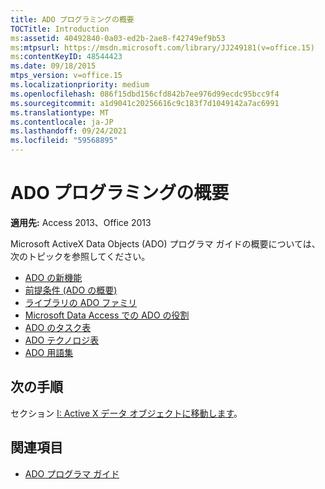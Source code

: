 ```yaml
---
title: ADO プログラミングの概要
TOCTitle: Introduction
ms:assetid: 40492840-0a03-ed2b-2ae8-f42749ef9b53
ms:mtpsurl: https://msdn.microsoft.com/library/JJ249181(v=office.15)
ms:contentKeyID: 48544423
ms.date: 09/18/2015
mtps_version: v=office.15
ms.localizationpriority: medium
ms.openlocfilehash: 086f15dbd156cfd842b7ee976d99ecdc95bcc9f4
ms.sourcegitcommit: a1d9041c20256616c9c183f7d1049142a7ac6991
ms.translationtype: MT
ms.contentlocale: ja-JP
ms.lasthandoff: 09/24/2021
ms.locfileid: "59568895"
---
```

# <a name="introduction-to-ado-programming"></a>ADO プログラミングの概要

**適用先:** Access 2013、Office 2013

Microsoft ActiveX Data Objects (ADO) プログラマ ガイドの概要については、次のトピックを参照してください。

- [ADO の新機能](what-s-new-in-ado.md)
- [前提条件 (ADO の概要)](prerequisites-ado-introduction.md)
- [ライブラリの ADO ファミリ](the-ado-family-of-libraries.md)
- [Microsoft Data Access での ADO の役割](the-role-of-ado-in-microsoft-data-access.md)
- [ADO のタスク表](ado-task-table.md)
- [ADO テクノロジ表](ado-technology-table.md)
- [ADO 用語集](ado-glossary.md)

## <a name="next-steps"></a>次の手順

セクション [I: Active X データ オブジェクトに移動します](section-i-activex-data-objects.md)。

## <a name="see-also"></a>関連項目

- [ADO プログラマ ガイド](ado-programmer-s-guide.md)
